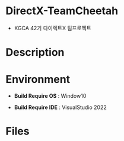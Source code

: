 # DirectX-TeamCheetah
  * KGCA 42기 다이렉트X 팀프로젝트
#  Description

# Environment
 * **Build Require OS** : Window10

 * **Build Require IDE** : VisualStudio 2022

# Files
